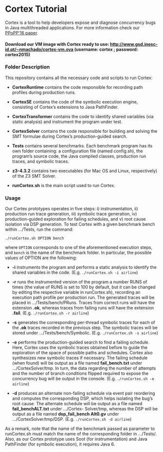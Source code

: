 # Cortex Tutorial

Cortex is a tool to help developers expose and diagnose concurrency bugs in Java multithreaded applications. For more information check our [PPoPP'16 paper](http://www.gsd.inesc-id.pt/~nmachado/papers/ppopp16-nmachado.pdf).

#### Download our VM image with Cortex ready to use: http://www.gsd.inesc-id.pt/~nmachado/cortex-vm.ova  (username: cortex ; password: cortex2015)
    

### Folder Description 

This repository contains all the necessary code and scripts to run Cortex:

* **CortexRuntime** contains the code responsible for recording path profiles during production runs.

* **CortexSE** contains the code of the symbolic execution engine, consisting of Cortex’s extensions to Java PathFinder.

* **CortexTransformer** contains the code to identify shared variables (via static analysis) and instrument the program under test.

* **CortexSolver** contains the code responsible for building and solving the SMT formulae during Cortex’s production-guided search.

* **Tests** contains several benchmarks. Each benchmark program has its own folder containing: a configuration file (named config.sh), the program’s source code, the Java compiled classes, production run traces, and symbolic traces.

* **z3-4.3.2** contains two executables (for Mac OS and Linux, respectively) of the Z3 SMT Solver.

* **runCortex.sh** is the main script used to run Cortex.


### Usage 

Our Cortex prototypes operates in five steps: i) instrumentation, ii) production run trace generation, iii) symbolic trace generation, iv) production-guided exploration for failing schedules, and v) root cause isolation via DSP generation.
To test Cortex with a given benchmark bench within .../Tests, run the
command:
```
./runCortex.sh OPTION bench
```
where ```OPTION``` corresponds to one of the aforementioned execution steps, and ```bench``` is the name of the benchmark folder. In particular, the possible values of OPTION are the following:

* **-i** instruments the program and performs a static analysis to identify the shared variables in the code. 
(E.g. ```./runCortex.sh -i airline```)

* **-r** runs the instrumented version of the program a number RUNS of times (the value of RUNS is set to 100 by default, but it can be changed by editing the respective variable in runCortex.sh), recording an execution path profile per production run. The generated traces will be placed in .../Tests/bench/PRuns. Traces from correct runs will have the extension **.ok**, whereas traces from failing runs will have the extension **.fail**. 
(E.g. ```./runCortex.sh -r airline```)

* **-s** generates the corresponding per-thread symbolic traces for each of the **.ok** traces recorded in the previous step. The symbolic traces will be stored under .../Tests/bench/Symbolic. (E.g. ```./runCortex.sh -s airline```)

* **-e** performs the production-guided search to find a failing schedule. Here, Cortex uses the symbolic traces obtained before to guide the exploration of the space of possible paths and schedules. Cortex also synthesizes new symbolic traces if necessary.
The failing schedule (when found) will be output as a file named **fail_bench.txt** under .../CortexSolver/tmp. In turn, the data regarding the number of attempts and the number of branch conditions flipped required to expose the concurrency bug will be output in the console. 
(E.g. ```./runCortex.sh -e airline```)

* **-d** produces an alternate non-failing schedule via event pair reordering and computes the corresponding DSP, which helps isolating the bug’s root cause. The alternate schedule will be output as a file named **fail_benchALT.txt** under .../Cortex- Solver/tmp, whereas the DSP will be output as a file named **dsp_fail_bench Alt0.gv** under .../CortexSolver/tmp/DSP.
(E.g. ```./runCortex.sh -d airline```)


As a remark, note that the name of the benchmark passed as parameter to runCortex.sh must match the name of the corresponding folder in .../Tests/. Also, as our Cortex prototype uses Soot (for instrumentation) and Java PathFinder (for symbolic execution), it requires Java 6.











